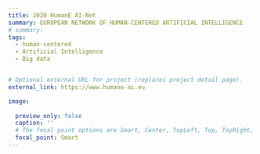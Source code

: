 ```yaml
---
title: 2020 HumanE AI-Net
summary: EUROPEAN NETWORK OF HUMAN-CENTERED ARTIFICIAL INTELLIGENCE
# summary: 
tags:
  - human-centered
  - Artificial Intelligence
  - Big data


# Optional external URL for project (replaces project detail page).
external_link: https://www.humane-ai.eu

image:
  
  preview_only: false
  caption: ''
  # The focal point options are Smart, Center, TopLeft, Top, TopRight, Left, Right, BottomLeft, Bottom, BottomRight
  focal_point: Smart
---
```



